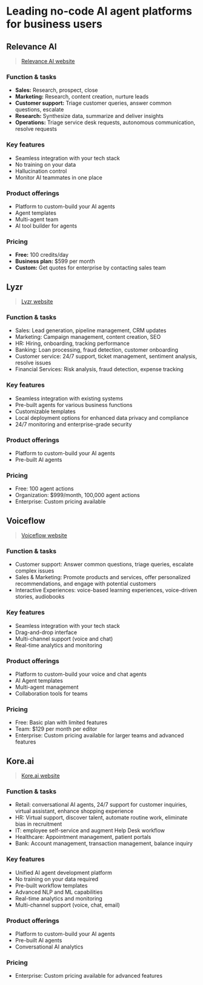 # Leading no-code AI agent platforms for business users

## Relevance AI

> [Relevance AI website](https://relevanceai.com/)

### Function & tasks

- **Sales:** Research, prospect, close
- **Marketing:** Research, content creation, nurture leads
- **Customer support:** Triage customer queries, answer common questions, escalate
- **Research:** Synthesize data, summarize and deliver insights
- **Operations:** Triage service desk requests, autonomous communication, resolve requests

### Key features

- Seamless integration with your tech stack
- No training on your data
- Hallucination control
- Monitor AI teammates in one place

### Product offerings

- Platform to custom-build your AI agents
- Agent templates
- Multi-agent team
- AI tool builder for agents

### Pricing

- **Free:** 100 credits/day
- **Business plan:** $599 per month
- **Custom:** Get quotes for enterprise by contacting sales team

## Lyzr

> [Lyzr website](https://www.lyzr.ai/)

### Function & tasks

- Sales: Lead generation, pipeline management, CRM updates
- Marketing: Campaign management, content creation, SEO
- HR: Hiring, onboarding, tracking performance
- Banking: Loan processing, fraud detection, customer onboarding
- Customer service: 24/7 support, ticket management, sentiment analysis, resolve issues
- Financial Services: Risk analysis, fraud detection, expense tracking

### Key features

- Seamless integration with existing systems
- Pre-built agents for various business functions
- Customizable templates
- Local deployment options for enhanced data privacy and compliance
- 24/7 monitoring and enterprise-grade security

### Product offerings

- Platform to custom-build your AI agents
- Pre-built AI agents

### Pricing

- Free: 100 agent actions
- Organization: $999/month, 100,000 agent actions
- Enterprise: Custom pricing available

## Voiceflow

> [Voiceflow website](https://www.voiceflow.com/)

### Function & tasks

- Customer support: Answer common questions, triage queries, escalate complex issues
- Sales & Marketing: Promote products and services, offer personalized recommendations, and engage with potential customers
- Interactive Experiences: voice-based learning experiences, voice-driven stories, audiobooks

### Key features

- Seamless integration with your tech stack
- Drag-and-drop interface
- Multi-channel support (voice and chat)
- Real-time analytics and monitoring

### Product offerings

- Platform to custom-build your voice and chat agents
- AI Agent templates
- Multi-agent management
- Collaboration tools for teams

### Pricing

- Free: Basic plan with limited features
- Team: $129 per month per editor
- Enterprise: Custom pricing available for larger teams and advanced features

## Kore.ai

> [Kore.ai website](https://www.kore.ai/)

### Function & tasks

- Retail: conversational AI agents, 24/7 support for customer inquiries, virtual assistant, enhance shopping experience
- HR: Virtual support, discover talent, automate routine work, eliminate bias in recruitment
- IT: employee self-service and augment Help Desk workflow
- Healthcare: Appointment management, patient portals
- Bank: Account management, transaction management, balance inquiry

### Key features

- Unified AI agent development platform
- No training on your data required
- Pre-built workflow templates
- Advanced NLP and ML capabilities
- Real-time analytics and monitoring
- Multi-channel support (voice, chat, email)

### Product offerings

- Platform to custom-build your AI agents
- Pre-built AI agents
- Conversational AI analytics

### Pricing

- Enterprise: Custom pricing available for advanced features
